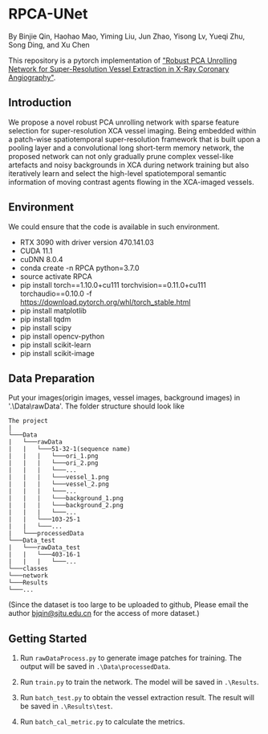 # RPCA-UNet

By Binjie Qin, Haohao Mao, Yiming Liu, Jun Zhao, Yisong Lv, Yueqi Zhu, Song Ding, and Xu Chen

This repository is a pytorch implementation of ["Robust PCA Unrolling Network for Super-Resolution Vessel Extraction in X-Ray Coronary Angiography"](https://ieeexplore.ieee.org/stamp/stamp.jsp?tp=&arnumber=9780367).

## Introduction
We propose a novel robust PCA unrolling network with sparse feature selection for super-resolution XCA vessel imaging. Being embedded within a patch-wise spatiotemporal super-resolution framework that is built upon a pooling layer and a convolutional long short-term memory network, the proposed network can not only gradually prune complex vessel-like artefacts and noisy backgrounds in XCA during network training but also iteratively learn and select the high-level spatiotemporal semantic information of moving contrast agents flowing in the XCA-imaged vessels.

## Environment

We could ensure that the code is available in such environment.
- RTX 3090 with driver version 470.141.03
- CUDA 11.1
- cuDNN 8.0.4
- conda create -n RPCA python=3.7.0
- source activate RPCA
- pip install torch==1.10.0+cu111 torchvision==0.11.0+cu111 torchaudio==0.10.0 -f https://download.pytorch.org/whl/torch_stable.html
- pip install matplotlib
- pip install tqdm
- pip install scipy
- pip install opencv-python
- pip install scikit-learn
- pip install scikit-image

## Data Preparation
Put your images(origin images, vessel images, background images) in '.\Data\rawData'. The folder structure should look like
```
The project
|
└───Data
|   └───rawData
|   |   └───51-32-1(sequence name)
|   |   |   └───ori_1.png
|   |   |   └───ori_2.png
|   |   |   └───...
|   |   |   └───vessel_1.png
|   |   |   └───vessel_2.png
|   |   |   └───...
|   |   |   └───background_1.png
|   |   |   └───background_2.png
|   |   |   └───...
|   |   └───103-25-1
|   |   └───...
|   └───processedData
└───Data_test
|   └───rawData_test
|   |   └───403-16-1
|   |   |   └───...
└───classes
└───network
└───Results
└───...
```
(Since the dataset is too large to be uploaded to github, Please email the author bjqin@sjtu.edu.cn for the access of more dataset.)

## Getting Started

1. Run `rawDataProcess.py` to generate image patches for training.
The output will be saved in `.\Data\processedData`.

2. Run `train.py` to train the network.
The model will be saved in `.\Results`.

3. Run `batch_test.py` to obtain the vessel extraction result.
The result will be saved in `.\Results\test`.
   
4. Run `batch_cal_metric.py` to calculate the metrics.

